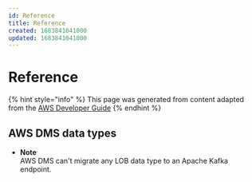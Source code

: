 ```yaml
---
id: Reference
title: Reference
created: 1683841041000
updated: 1683841041000
---
```

# Reference

{% hint style="info" %}
This page was generated from content adapted from the [AWS Developer Guide](https://github.com/awsdocs/aws-dms-user-guide.git)
{% endhint %}

## AWS DMS data types

- **Note**  
AWS DMS can't migrate any LOB data type to an Apache Kafka endpoint\.

